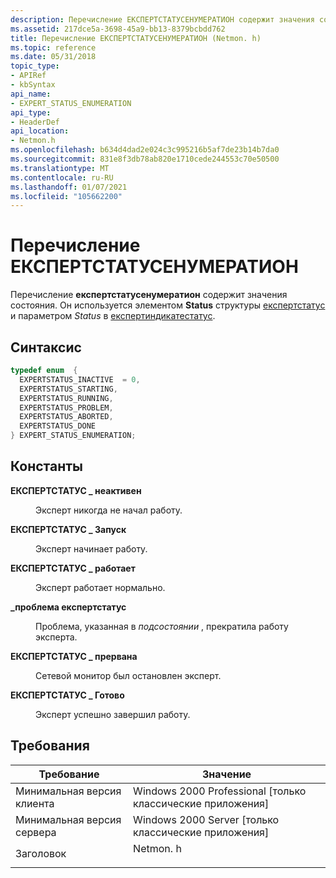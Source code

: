 ```yaml
---
description: Перечисление ЕКСПЕРТСТАТУСЕНУМЕРАТИОН содержит значения состояния. Он используется элементом Status структуры ЕКСПЕРТСТАТУС и параметром status в Експертиндикатестатус.
ms.assetid: 217dce5a-3698-45a9-bb13-8379bcbdd762
title: Перечисление ЕКСПЕРТСТАТУСЕНУМЕРАТИОН (Netmon. h)
ms.topic: reference
ms.date: 05/31/2018
topic_type:
- APIRef
- kbSyntax
api_name:
- EXPERT_STATUS_ENUMERATION
api_type:
- HeaderDef
api_location:
- Netmon.h
ms.openlocfilehash: b634d4dad2e024c3c995216b5af7de23b14b7da0
ms.sourcegitcommit: 831e8f3db78ab820e1710cede244553c70e50500
ms.translationtype: MT
ms.contentlocale: ru-RU
ms.lasthandoff: 01/07/2021
ms.locfileid: "105662200"
---
```

# <a name="expertstatusenumeration-enumeration"></a>Перечисление ЕКСПЕРТСТАТУСЕНУМЕРАТИОН

Перечисление **експертстатусенумератион** содержит значения состояния. Он используется элементом **Status** структуры [експертстатус](expertstatus.md) и параметром *Status* в [експертиндикатестатус](expertindicatestatus.md).

## <a name="syntax"></a>Синтаксис


```C++
typedef enum  { 
  EXPERTSTATUS_INACTIVE  = 0,
  EXPERTSTATUS_STARTING,
  EXPERTSTATUS_RUNNING,
  EXPERTSTATUS_PROBLEM,
  EXPERTSTATUS_ABORTED,
  EXPERTSTATUS_DONE
} EXPERT_STATUS_ENUMERATION;
```



## <a name="constants"></a>Константы

<dl> <dt>

<span id="EXPERTSTATUS_INACTIVE"></span><span id="expertstatus_inactive"></span>**ЕКСПЕРТСТАТУС \_ неактивен**
</dt> <dd>

Эксперт никогда не начал работу.

</dd> <dt>

<span id="EXPERTSTATUS_STARTING"></span><span id="expertstatus_starting"></span>**ЕКСПЕРТСТАТУС \_ Запуск**
</dt> <dd>

Эксперт начинает работу.

</dd> <dt>

<span id="EXPERTSTATUS_RUNNING"></span><span id="expertstatus_running"></span>**ЕКСПЕРТСТАТУС \_ работает**
</dt> <dd>

Эксперт работает нормально.

</dd> <dt>

<span id="EXPERTSTATUS_PROBLEM"></span><span id="expertstatus_problem"></span>**\_проблема експертстатус**
</dt> <dd>

Проблема, указанная в *подсостоянии* , прекратила работу эксперта.

</dd> <dt>

<span id="EXPERTSTATUS_ABORTED"></span><span id="expertstatus_aborted"></span>**ЕКСПЕРТСТАТУС \_ прервана**
</dt> <dd>

Сетевой монитор был остановлен эксперт.

</dd> <dt>

<span id="EXPERTSTATUS_DONE"></span><span id="expertstatus_done"></span>**ЕКСПЕРТСТАТУС \_ Готово**
</dt> <dd>

Эксперт успешно завершил работу.

</dd> </dl>

## <a name="requirements"></a>Требования



| Требование | Значение |
|-------------------------------------|-------------------------------------------------------------------------------------|
| Минимальная версия клиента<br/> | Windows 2000 Professional \[только классические приложения\]<br/>                          |
| Минимальная версия сервера<br/> | Windows 2000 Server \[только классические приложения\]<br/>                                |
| Заголовок<br/>                   | <dl> <dt>Netmon. h</dt> </dl> |



 

 




